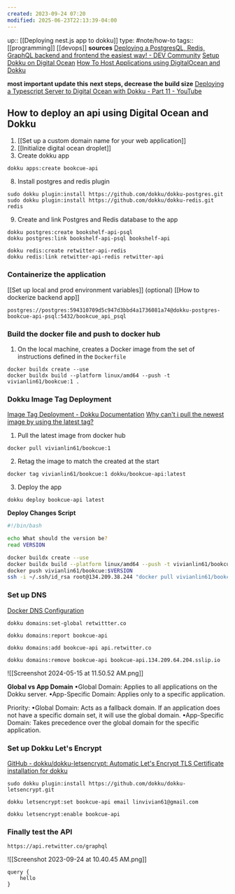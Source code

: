 ```yaml
---
created: 2023-09-24 07:20
modified: 2025-06-23T22:13:39-04:00
---
```

up:: [[Deploying nest.js app to dokku]]
type: #note/how-to 
tags:: [[programming]] [[devops]]
**sources**
[Deploying a PostgresQL, Redis, GraphQL backend and frontend the easiest way! - DEV Community](https://dev.to/lastnameswayne/deploying-a-postgresql-redis-graphql-backend-and-frontend-the-easiest-way-4gob)
[Setup Dokku on Digital Ocean](https://robertcooper.me/post/setup-dokku-digital-ocean)
[How To Host Applications using DigitalOcean and Dokku](https://auth0.com/blog/hosting-applications-using-digitalocean-and-dokku/)

**most important update this**
**next steps, decrease the build size**
[Deploying a Typescript Server to Digital Ocean with Dokku - Part 11 - YouTube](https://www.youtube.com/watch?v=AdHwBKKQHZ4&list=PLN3n1USn4xlnfJIQBa6bBjjiECnk6zL6s&index=13)
## How to deploy an api using Digital Ocean and Dokku

1. [[Set up a custom domain name for your web application]]
2. [[Initialize digital ocean droplet]]
3. Create dokku app
```
dokku apps:create bookcue-api
```
8. Install postgres and redis plugin
```
sudo dokku plugin:install https://github.com/dokku/dokku-postgres.git
sudo dokku plugin:install https://github.com/dokku/dokku-redis.git redis
```
9. Create and link Postgres and Redis database to the app
```
dokku postgres:create bookshelf-api-psql
dokku postgres:link bookshelf-api-psql bookshelf-api
```

```
dokku redis:create retwitter-api-redis
dokku redis:link retwitter-api-redis retwitter-api
```
### Containerize the application
[[Set up local and prod environment variables]] (optional)
[[How to dockerize backend app]]

```
postgres://postgres:594310709d5c947d3bbd4a1736081a74@dokku-postgres-bookcue-api-psql:5432/bookcue_api_psql
```
### Build the docker file and push to docker hub
1. On the local machine, creates a Docker image from the set of instructions defined in the `Dockerfile`
```
docker buildx create --use
docker buildx build --platform linux/amd64 --push -t vivianlin61/bookcue:1 .
```

### Dokku Image Tag Deployment
[Image Tag Deployment - Dokku Documentation](https://dokku.com/docs~v0.8.2/deployment/methods/images/)
[Why can't i pull the newest image by using the latest tag?](https://cloud.ibm.com/docs/Registry?topic=Registry-troubleshoot-docker-latest)
1. Pull the latest image from docker hub
```
docker pull vivianlin61/bookcue:1
```
2. Retag the image to match the created at the start
```
docker tag vivianlin61/bookcue:1 dokku/bookcue-api:latest
```
3. Deploy the app
```
dokku deploy bookcue-api latest
```
**Deploy Changes Script**
``` bash
#!/bin/bash

echo What should the version be?
read VERSION

docker buildx create --use
docker buildx build --platform linux/amd64 --push -t vivianlin61/bookcue:$VERSION .
docker push vivianlin61/bookcue:$VERSION
ssh -i ~/.ssh/id_rsa root@134.209.38.244 "docker pull vivianlin61/bookcue:$VERSION && docker tag vivianlin61/bookcue:$VERSION dokku/api:$VERSION && dokku deploy api $VERSION"

```
### Set up DNS
[Docker DNS Configuration](https://dokku.com/docs~v0.11.6/configuration/domains/)
```
dokku domains:set-global retwittter.co
```

```
dokku domains:report bookcue-api
```

```
dokku domains:add bookcue-api api.retwitter.co
```

```
dokku domains:remove bookcue-api bookcue-api.134.209.64.204.sslip.io
```

![[Screenshot 2024-05-15 at 11.50.52 AM.png]]


**Global vs App Domain**
•Global Domain: Applies to all applications on the Dokku server.
 •App-Specific Domain: Applies only to a specific application.

 Priority:
 •Global Domain: Acts as a fallback domain. If an application does not have a specific domain set, it will use the global domain.
 •App-Specific Domain: Takes precedence over the global domain for the specific application.
### Set up Dokku Let's Encrypt
[GitHub - dokku/dokku-letsencrypt: Automatic Let's Encrypt TLS Certificate installation for dokku](https://github.com/dokku/dokku-letsencrypt)
```
sudo dokku plugin:install https://github.com/dokku/dokku-letsencrypt.git
```

```
dokku letsencrypt:set bookcue-api email linvivian61@gmail.com
```

```
dokku letsencrypt:enable bookcue-api
```


### Finally test the API
```
https://api.retwitter.co/graphql
```
![[Screenshot 2023-09-24 at 10.40.45 AM.png]]
```
query {
	hello
}
```